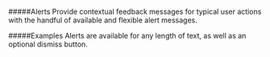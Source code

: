 #####Alerts
Provide contextual feedback messages for typical user actions with the handful of available and flexible alert messages.

#####Examples
Alerts are available for any length of text, as well as an optional dismiss button.